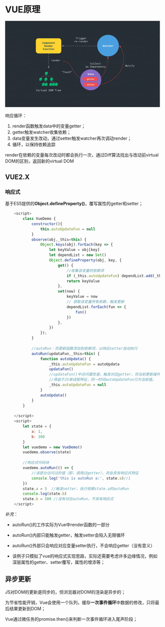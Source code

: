 # VUE原理

![title](./img/vue_code_1.png)

响应循环：

1. render函数触发data中的变量getter；
2. getter触发watcher收集依赖；
3. data变量发生改动，通过setter触发watcher再次调动render；
4. 循环，以保持依赖追踪

render在依赖的变量每次改动时都会执行一次，通过Diff算法找出与改动前virtual DOM的区别，返回新的virtual DOM

## VUE2.X

### 响应式

基于ES5提供的**Object.defineProperty()**，覆写属性的getter和setter；

```javascript
    <script>
        class VueDemo {
            constructor(){
                this.autoUpdateFun = null
            }
            observe(obj,_this=this) {
                Object.keys(obj).forEach(key => {
                    let keyValue = obj[key]
                    let dependList = new Set()
                    Object.defineProperty(obj, key, {
                        get() {
                            //收集该变量的依赖项
                            if (_this.autoUpdateFun) dependList.add(_this.autoUpdateFun)
                            return keyValue
                        },
                        set(now) {
                            keyValue = now
                            // 获取该变量所有依赖，触发更新
                            dependList.forEach(fun => {
                                fun()
                            })
                        },
                    })
                });
            }

            //autoRun：将更新函数添加到依赖项，以响应setter自动执行
            autoRun(updataFun,_this=this) {
                function autoUpdata() {
                    _this.autoUpdateFun = autoUpdata
                    updataFun()
                    //updataFun()中访问属性值，触发对应getter，将当前更新操作放入该值的依赖列表dependList
                    //得益于JS单线程特征，同一时间autoUpdateFun只为当前值。
                    _this.autoUpdateFun = null
                }
                autoUpdata()
            }
        }

    </script>
    <script>
        let state = {
            a: 1,
            b: 100
        }
        let vuedemo = new VueDemo()
        vuedemo.observe(state)

        //响应式代码块
        vuedemo.autoRun(() => {
            //该部分访问过的值（即，调用过getter），将会具有响应式特征
            console.log('this is autoRun a:', state.a)//1
        })
        state.a = 5  //触发setter，执行依赖state.a的autoRun
        console.log(state.b)
        state.b = 500 //没有对应autoRun，不具有响应式
    </script>
```

*补充*：

- autoRun()的工作实际为Vue中render函数的一部分

- autoRun()内部只能触发getter，触发setter会陷入无限循环

- autoRun()外部只会响应对应变量setter执行，不会响应getter（没有意义）

- 该例子只模拟了vue的响应式实现思路，实际还需要考虑许多边缘情况，例如深层属性的getter、setter覆写，属性的增添等；

## 异步更新

JS对DOM的更新是同步的，但浏览器对DOM的渲染是异步的；

为节省性能开销，Vue会使用一个队列，缓存**一次事件循环**中数据的修改，只将最后结果更新到DOM；

Vue通过微任务的promise.then()来判断一次事件循环进入尾声阶段；


